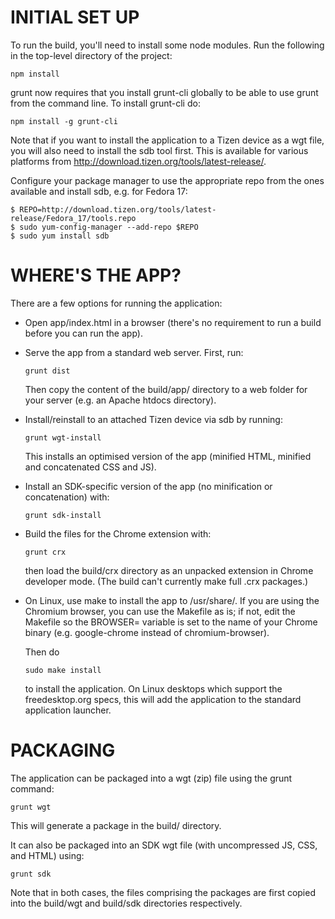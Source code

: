 # INITIAL SET UP

To run the build, you'll need to install some node modules.
Run the following in the top-level directory of the project:

    npm install

grunt now requires that you install grunt-cli globally
to be able to use grunt from the command line. To install
grunt-cli do:

    npm install -g grunt-cli

Note that if you want to install the application to a Tizen device
as a wgt file, you will also need to install the sdb tool first.
This is available for various platforms from
http://download.tizen.org/tools/latest-release/.

Configure your package manager to use the appropriate repo from the
ones available and install sdb, e.g. for Fedora 17:

    $ REPO=http://download.tizen.org/tools/latest-release/Fedora_17/tools.repo
    $ sudo yum-config-manager --add-repo $REPO
    $ sudo yum install sdb

# WHERE'S THE APP?

There are a few options for running the application:

*   Open app/index.html in a browser (there's no requirement to
    run a build before you can run the app).

*   Serve the app from a standard web server. First, run:

        grunt dist

    Then copy the content of the build/app/ directory to a web folder
    for your server (e.g. an Apache htdocs directory).

*   Install/reinstall to an attached Tizen device via sdb by running:

        grunt wgt-install

    This installs an optimised version of the app (minified HTML,
    minified and concatenated CSS and JS).

*   Install an SDK-specific version of the app (no minification or
    concatenation) with:

        grunt sdk-install

*   Build the files for the Chrome extension with:

        grunt crx

    then load the build/crx directory as an unpacked extension in Chrome
    developer mode. (The build can't currently make full .crx packages.)

*   On Linux, use make to install the app to /usr/share/. If you are
    using the Chromium browser, you can use the Makefile as is; if not, edit the
    Makefile so the BROWSER= variable is set to the name of your Chrome
    binary (e.g. google-chrome instead of chromium-browser).

    Then do

        sudo make install

    to install the application. On Linux desktops which support the
    freedesktop.org specs, this will add the application to the standard
    application launcher.

# PACKAGING

The application can be packaged into a wgt (zip) file using the grunt
command:

    grunt wgt

This will generate a package in the build/ directory.

It can also be packaged into an SDK wgt file (with uncompressed JS,
CSS, and HTML) using:

    grunt sdk

Note that in both cases, the files comprising the packages are
first copied into the build/wgt and build/sdk directories respectively.
